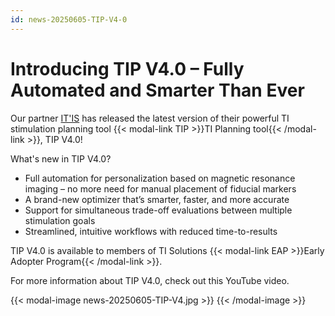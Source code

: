 ```yaml
---
id: news-20250605-TIP-V4-0
---
```

# Introducing TIP V4.0 – Fully Automated and Smarter Than Ever

Our partner [IT'IS](https://itis.swiss) has released the latest version of their powerful TI stimulation planning tool {{< modal-link TIP >}}TI Planning tool{{< /modal-link >}}, TIP V4.0!

What's new in TIP V4.0?

* Full automation for personalization based on magnetic resonance imaging – no more need for manual placement of fiducial markers
* A brand-new optimizer that’s smarter, faster, and more accurate
* Support for simultaneous trade-off evaluations between multiple stimulation goals
* Streamlined, intuitive workflows with reduced time-to-results

TIP V4.0 is available to members of TI Solutions {{< modal-link EAP >}}Early Adopter Program{{< /modal-link >}}.

For more information about TIP V4.0, check out this YouTube video.

{{< modal-image news-20250605-TIP-V4.jpg >}}
{{< /modal-image >}}
